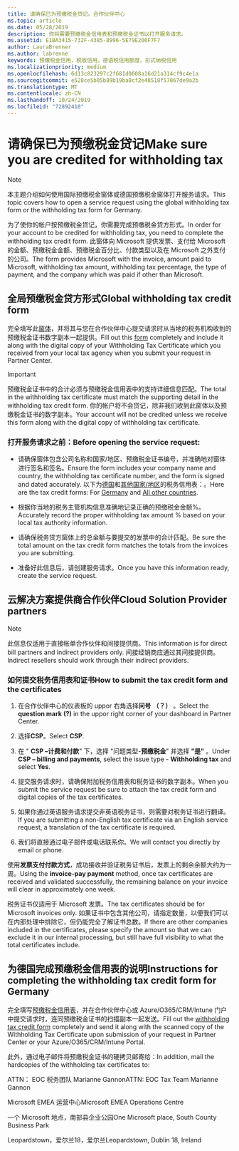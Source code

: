```yaml
---
title: 请确保已为预缴税金贷记。合作伙伴中心
ms.topic: article
ms.date: 05/28/2019
description: 你将需要预缴税金信用表和预缴税金证书以打开服务请求。
ms.assetid: E1BA3415-732F-4385-8996-5E79E200F7F7
author: LauraBrenner
ms.author: labrenne
keywords: 预缴税金信用，税收信用，德语税信用额度，形式纳税信用
ms.localizationpriority: medium
ms.openlocfilehash: 6d13c823297c2f681d0608a16d21a314cf9c4e1a
ms.sourcegitcommit: e528ce5b05b89b19ba8cf2e48518f57067de9a2b
ms.translationtype: MT
ms.contentlocale: zh-CN
ms.lasthandoff: 10/24/2019
ms.locfileid: "72892410"
---
```

# <a name="make-sure-you-are-credited-for-withholding-tax"></a><span data-ttu-id="5b554-104">请确保已为预缴税金贷记</span><span class="sxs-lookup"><span data-stu-id="5b554-104">Make sure you are credited for withholding tax</span></span>

>[!Note]
><span data-ttu-id="5b554-105">本主题介绍如何使用国际预缴税金窗体或德国预缴税金窗体打开服务请求。</span><span class="sxs-lookup"><span data-stu-id="5b554-105">This topic covers how to open a service request using the global withholding tax form or the withholding tax form for Germany.</span></span>

<span data-ttu-id="5b554-106">为了使你的帐户按预缴税金贷记，你需要完成预缴税金贷方形式。</span><span class="sxs-lookup"><span data-stu-id="5b554-106">In order for your account to be credited for withholding tax, you need to complete the withholding tax credit form.</span></span> <span data-ttu-id="5b554-107">此窗体向 Microsoft 提供发票、支付给 Microsoft 的金额、预缴税金金额、预缴税金百分比、付款类型以及在 Microsoft 之外支付的公司。</span><span class="sxs-lookup"><span data-stu-id="5b554-107">The form provides Microsoft with the invoice, amount paid to Microsoft, withholding tax amount, withholding tax percentage, the type of payment, and the company which was paid if other than Microsoft.</span></span>  

## <a name="global-withholding-tax-credit-form"></a><span data-ttu-id="5b554-108">全局预缴税金贷方形式</span><span class="sxs-lookup"><span data-stu-id="5b554-108">Global withholding tax credit form</span></span>

<span data-ttu-id="5b554-109">完全填写此[窗体](https://query.prod.cms.rt.microsoft.com/cms/api/am/binary/RE30311)，并将其与您在合作伙伴中心提交请求时从当地的税务机构收到的预缴税金证书数字副本一起提供。</span><span class="sxs-lookup"><span data-stu-id="5b554-109">Fill out this [form](https://query.prod.cms.rt.microsoft.com/cms/api/am/binary/RE30311) completely and include it along with the digital copy of your Withholding Tax Certificate which you received from your local tax agency when you submit your request in Partner Center.</span></span>
>[!IMPORTANT]
><span data-ttu-id="5b554-110">预缴税金证书中的合计必须与预缴税金信用表中的支持详细信息匹配。</span><span class="sxs-lookup"><span data-stu-id="5b554-110">The total in the withholding tax certificate must match the supporting detail in the withholding tax credit form.</span></span> <span data-ttu-id="5b554-111">你的帐户将不会贷记，除非我们收到此窗体以及预缴税金证书的数字副本。</span><span class="sxs-lookup"><span data-stu-id="5b554-111">Your account will not be credited unless we receive this form along with the digital copy of withholding tax certificate.</span></span>

### <a name="before-opening-the-service-request"></a><span data-ttu-id="5b554-112">打开服务请求之前：</span><span class="sxs-lookup"><span data-stu-id="5b554-112">Before opening the service request:</span></span>

- <span data-ttu-id="5b554-113">请确保窗体包含公司名称和国家/地区、预缴税金证书编号，并准确地对窗体进行签名和签名。</span><span class="sxs-lookup"><span data-stu-id="5b554-113">Ensure the form includes your company name and country, the withholding tax certificate number, and the form is signed and dated accurately.</span></span> <span data-ttu-id="5b554-114">以下为[德国](https://query.prod.cms.rt.microsoft.com/cms/api/am/binary/RE305Lo)和[其他国家/地区](https://query.prod.cms.rt.microsoft.com/cms/api/am/binary/RE30311)的税务信用表：。</span><span class="sxs-lookup"><span data-stu-id="5b554-114">Here are the tax credit forms: For [Germany](https://query.prod.cms.rt.microsoft.com/cms/api/am/binary/RE305Lo) and [All other countries](https://query.prod.cms.rt.microsoft.com/cms/api/am/binary/RE30311).</span></span>

- <span data-ttu-id="5b554-115">根据你当地的税务主管机构信息准确地记录正确的预缴税金金额%。</span><span class="sxs-lookup"><span data-stu-id="5b554-115">Accurately record the proper withholding tax amount % based on your local tax authority information.</span></span>

- <span data-ttu-id="5b554-116">请确保税务贷方窗体上的总金额与要提交的发票中的合计匹配。</span><span class="sxs-lookup"><span data-stu-id="5b554-116">Be sure the total amount on the tax credit form matches the totals from the invoices you are submitting.</span></span> 

- <span data-ttu-id="5b554-117">准备好此信息后，请创建服务请求。</span><span class="sxs-lookup"><span data-stu-id="5b554-117">Once you have this information ready, create the service request.</span></span>

## <a name="cloud-solution-provider-partners"></a><span data-ttu-id="5b554-118">云解决方案提供商合作伙伴</span><span class="sxs-lookup"><span data-stu-id="5b554-118">Cloud Solution Provider partners</span></span>

>[!Note]
><span data-ttu-id="5b554-119">此信息仅适用于直接帐单合作伙伴和间接提供商。</span><span class="sxs-lookup"><span data-stu-id="5b554-119">This information is for direct bill partners and indirect providers only.</span></span> <span data-ttu-id="5b554-120">间接经销商应通过其间接提供商。</span><span class="sxs-lookup"><span data-stu-id="5b554-120">Indirect resellers should work through their indirect providers.</span></span>

### <a name="how-to-submit-the-tax-credit-form-and-the-certificates"></a><span data-ttu-id="5b554-121">如何提交税务信用表和证书</span><span class="sxs-lookup"><span data-stu-id="5b554-121">How to submit the tax credit form and the certificates</span></span>

1. <span data-ttu-id="5b554-122">在合作伙伴中心的仪表板的 uppor 右角选择**问号** **（？）** 。</span><span class="sxs-lookup"><span data-stu-id="5b554-122">Select the **question mark** **(?)** in the uppor right corner of your dashboard in Partner Center.</span></span>

2. <span data-ttu-id="5b554-123">选择**CSP**。</span><span class="sxs-lookup"><span data-stu-id="5b554-123">Select **CSP**.</span></span>

3. <span data-ttu-id="5b554-124">在 " **CSP –计费和付款**" 下，选择 "问题类型-**预缴税金**" 并选择 **"是"** 。</span><span class="sxs-lookup"><span data-stu-id="5b554-124">Under **CSP – billing and payments**, select the issue type - **Withholding tax** and select **Yes**.</span></span> 

4. <span data-ttu-id="5b554-125">提交服务请求时，请确保附加税务信用表和税务证书的数字副本。</span><span class="sxs-lookup"><span data-stu-id="5b554-125">When you submit the service request be sure to attach the tax credit form and digital copies of the tax certificates.</span></span>

5. <span data-ttu-id="5b554-126">如果你通过英语服务请求提交非英语税务证书，则需要对税务证书进行翻译。</span><span class="sxs-lookup"><span data-stu-id="5b554-126">If you are submitting a non-English tax certificate via an English service request, a translation of the tax certificate is required.</span></span>

6. <span data-ttu-id="5b554-127">我们将直接通过电子邮件或电话联系你。</span><span class="sxs-lookup"><span data-stu-id="5b554-127">We will contact you directly by email or phone.</span></span>

<span data-ttu-id="5b554-128">使用**发票支付付款方式**，成功接收并验证税务证书后，发票上的剩余余额大约为一周。</span><span class="sxs-lookup"><span data-stu-id="5b554-128">Using the **invoice-pay payment** method, once tax certificates are received and validated successfully, the remaining balance on your invoice will clear in approximately one week.</span></span> 

<span data-ttu-id="5b554-129">税务证书仅适用于 Microsoft 发票。</span><span class="sxs-lookup"><span data-stu-id="5b554-129">The tax certificates should be for Microsoft invoices only.</span></span> <span data-ttu-id="5b554-130">如果证书中包含其他公司，请指定数量，以便我们可以在内部处理中排除它，但仍能完全了解证书总数。</span><span class="sxs-lookup"><span data-stu-id="5b554-130">If there are other companies included in the certificates, please specify the amount so that we can exclude it in our internal processing, but still have full visibility to what the total certificates include.</span></span> 

## <a name="instructions-for-completing-the-withholding-tax-credit-form-for-germany"></a><span data-ttu-id="5b554-131">为德国完成预缴税金信用表的说明</span><span class="sxs-lookup"><span data-stu-id="5b554-131">Instructions for completing the withholding tax credit form for Germany</span></span>

<span data-ttu-id="5b554-132">完全填写[预缴税金信用表](https://query.prod.cms.rt.microsoft.com/cms/api/am/binary/RE305Lo)，并在合作伙伴中心或 Azure/O365/CRM/Intune 门户中提交请求时，连同预缴税金证书的扫描副本一起发送。</span><span class="sxs-lookup"><span data-stu-id="5b554-132">Fill out the [withholding tax credit form](https://query.prod.cms.rt.microsoft.com/cms/api/am/binary/RE305Lo) completely and send it along with the scanned copy of the Withholding Tax Certificate upon submission of your request in Partner Center or your Azure/O365/CRM/Intune Portal.</span></span> 

<span data-ttu-id="5b554-133">此外，通过电子邮件将预缴税金证书的硬拷贝邮寄给：</span><span class="sxs-lookup"><span data-stu-id="5b554-133">In addition, mail the hardcopies of the withholding tax certificates to:</span></span>

<span data-ttu-id="5b554-134">ATTN： EOC 税务团队 Marianne Gannon</span><span class="sxs-lookup"><span data-stu-id="5b554-134">ATTN: EOC Tax Team Marianne Gannon</span></span>

<span data-ttu-id="5b554-135">Microsoft EMEA 运营中心</span><span class="sxs-lookup"><span data-stu-id="5b554-135">Microsoft EMEA Operations Centre</span></span>

<span data-ttu-id="5b554-136">一个 Microsoft 地点，南部县企业公园</span><span class="sxs-lookup"><span data-stu-id="5b554-136">One Microsoft place, South County Business Park</span></span>

<span data-ttu-id="5b554-137">Leopardstown，爱尔兰18，爱尔兰</span><span class="sxs-lookup"><span data-stu-id="5b554-137">Leopardstown, Dublin 18, Ireland</span></span>
